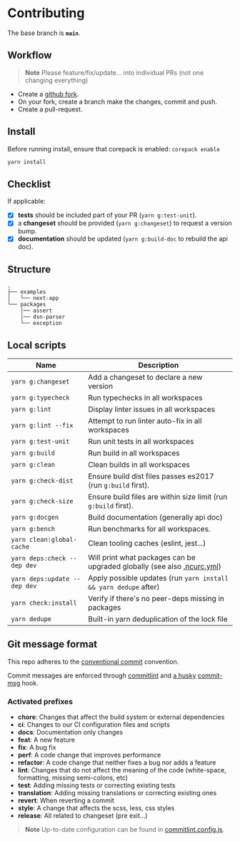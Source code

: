 # Contributing

The base branch is **`main`**.

## Workflow

> **Note**
> Please feature/fix/update... into individual PRs (not one changing everything)

- Create a [github fork](https://docs.github.com/en/get-started/quickstart/fork-a-repo).
- On your fork, create a branch make the changes, commit and push.
- Create a pull-request.

## Install

Before running install, ensure that corepack is enabled: `corepack enable`

```bash
yarn install
```

## Checklist

If applicable:

- [x] **tests** should be included part of your PR (`yarn g:test-unit`).
- [x] a **changeset** should be provided (`yarn g:changeset`) to request a version bump.
- [x] **documentation** should be updated (`yarn g:build-doc` to rebuild the api doc).

## Structure

```
.
├── examples
│   └── next-app
└── packages
    │── assert
    │── dsn-parser
    └── exception
```

## Local scripts

| Name                         | Description                                                                                                                             |
|------------------------------|-----------------------------------------------------------------------------------------------------------------------------------------|
| `yarn g:changeset`           | Add a changeset to declare a new version                                                                                                |
| `yarn g:typecheck`           | Run typechecks in all workspaces                                                                                                        |
| `yarn g:lint`                | Display linter issues in all workspaces                                                                                                 |
| `yarn g:lint --fix`          | Attempt to run linter auto-fix in all workspaces                                                                                        |
| `yarn g:test-unit`           | Run unit tests in all workspaces                                                                                                        |
| `yarn g:build`               | Run build in all workspaces                                                                                                             |
| `yarn g:clean`               | Clean builds in all workspaces                                                                                                          |
| `yarn g:check-dist`          | Ensure build dist files passes es2017 (run `g:build` first).                                                                            |
| `yarn g:check-size`          | Ensure build files are within size limit (run `g:build` first).                                                                         |
| `yarn g:docgen`              | Build documentation (generally api doc)                                                                                                 |
| `yarn g:bench`               | Run benchmarks for all workspaces.                                                                                                      |
| `yarn clean:global-cache`    | Clean tooling caches (eslint, jest...)                                                                                                  |
| `yarn deps:check --dep dev`  | Will print what packages can be upgraded globally (see also [.ncurc.yml](https://github.com/belgattitude/httpx/blob/main/.ncurc.yml))   |
| `yarn deps:update --dep dev` | Apply possible updates (run `yarn install && yarn dedupe` after)                                                                        |
| `yarn check:install`         | Verify if there's no peer-deps missing in packages                                                                                      |
| `yarn dedupe`                | Built-in yarn deduplication of the lock file                                                                                            |

## Git message format

This repo adheres to the [conventional commit](https://www.conventionalcommits.org/en/v1.0.0/) convention.

Commit messages are enforced through [commitlint](https://github.com/conventional-changelog/commitlint) and [a husky](https://github.com/typicode/husky) [commit-msg](https://github.com/belgattitude/httpx/blob/main/.husky/commit-msg) hook.

### Activated prefixes

- **chore**: Changes that affect the build system or external dependencies
- **ci**: Changes to our CI configuration files and scripts
- **docs**: Documentation only changes
- **feat**: A new feature
- **fix**: A bug fix
- **perf**: A code change that improves performance
- **refactor**: A code change that neither fixes a bug nor adds a feature
- **lint**: Changes that do not affect the meaning of the code (white-space, formatting, missing semi-colons, etc)
- **test**: Adding missing tests or correcting existing tests
- **translation**: Adding missing translations or correcting existing ones
- **revert**: When reverting a commit
- **style**: A change that affects the scss, less, css styles
- **release**: All related to changeset (pre exit...)

> **Note**
> Up-to-date configuration can be found in [commitlint.config.js](https://github.com/belgattitude/httpx/blob/main/commitlint.config.js).
